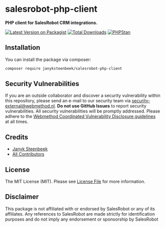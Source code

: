# salesrobot-php-client
**PHP client for SalesRobot CRM integrations.**

[![Latest Version on Packagist](https://img.shields.io/packagist/v/janyksteenbeek/salesrobot-php-client.svg?style=flat-square)](https://packagist.org/packages/janyksteenbeek/salesrobot-php-client)
[![Total Downloads](https://img.shields.io/packagist/dt/janyksteenbeek/salesrobot-php-client.svg?style=flat-square)](https://packagist.org/packages/janyksteenbeek/salesrobot-php-client)
[![PHPStan](https://github.com/janyksteenbeek/salesrobot-php-client/actions/workflows/phpstan.yml/badge.svg)](https://github.com/janyksteenbeek/salesrobot-php-client/actions/workflows/phpstan.yml)

## Installation

You can install the package via composer:

```bash
composer require janyksteenbeek/salesrobot-php-client
```

## Security Vulnerabilities

If you are an outside collaborator and discover a security vulnerability within this repository, please send an e-mail to our security team via [security-external@webmethod.nl](mailto:security-external@webmethod.nl). **Do not use GitHub Issues** to report security vulnerabilities. All security vulnerabilities will be promptly addressed. Please adhere to the [Webmethod Coordinated Vulnerability Disclosure guidelines](https://www.webmethod.nl/juridisch/responsible-disclosure) at all times.

## Credits

- [Janyk Steenbeek](https://github.com/janyksteenbeek)
- [All Contributors](../../contributors)

## License

The MIT License (MIT). Please see [License File](LICENSE.md) for more information.

## Disclaimer

This package is not affiliated with or endorsed by SalesRobot or any of its affiliates. Any references to SalesRobot are made strictly for identification purposes and do not imply any endorsement or sponsorship by SalesRobot


